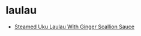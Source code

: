 # laulau

 * [Steamed Uku Laulau With Ginger Scallion Sauce](index/s/steamed-uku-laulau-with-ginger-scallion-sauce-352952.json)
